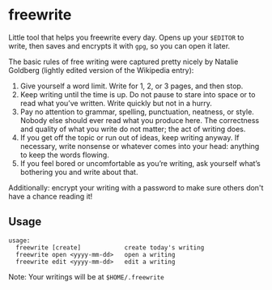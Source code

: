 # freewrite

Little tool that helps you freewrite every day. Opens up your `$EDITOR`
to write, then saves and encrypts it with `gpg`, so you can open it later.

The basic rules of free writing were captured pretty nicely by Natalie Goldberg (lightly edited version of the Wikipedia entry):
 1. Give yourself a word limit. Write for 1, 2, or 3 pages, and then stop.
 2. Keep writing until the time is up. Do not pause to stare into space or to read what you’ve written. Write quickly but not in a hurry.
 3. Pay no attention to grammar, spelling, punctuation, neatness, or style. Nobody else should ever read what you produce here. The correctness and quality of what you write do not matter; the act of writing does.
 4. If you get off the topic or run out of ideas, keep writing anyway. If necessary, write nonsense or whatever comes into your head: anything to keep the words flowing.
 5. If you feel bored or uncomfortable as you’re writing, ask yourself what’s bothering you and write about that.

Additionally: encrypt your writing with a password to make sure others don't have a chance reading it!

## Usage

```
usage:
  freewrite [create]            create today's writing
  freewrite open <yyyy-mm-dd>   open a writing
  freewrite edit <yyyy-mm-dd>   edit a writing
```

Note: Your writings will be at `$HOME/.freewrite`
